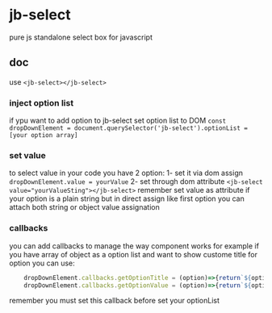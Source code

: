 # jb-select

pure js standalone select box for javascript

## doc

use `<jb-select></jb-select>`

### inject option list

if ypu want to add option to jb-select set option list to DOM
`const dropDownElement = document.querySelector('jb-select').optionList = [your option array]`

### set value

to select value in your code you have 2 option:
1- set it via dom assign `dropDownElement.value = yourValue`
2- set through dom attribute `<jb-select value="yourValueSting"></jb-select>`
remember set value as attribute if your option is a plain string but in direct assign like first option you can attach both string or object value assignation

### callbacks

you can add callbacks to manage the way component works
for example if you have array of object as a option list and want to show custome title for option you can use:

```js
    dropDownElement.callbacks.getOptionTitle = (option)=>{return`${option.province}-${option.state}-${option.city}`}
    dropDownElement.callbacks.getOptionValue = (option)=>{return`${option.value}`}
```

remember you must set this callback before set your optionList
